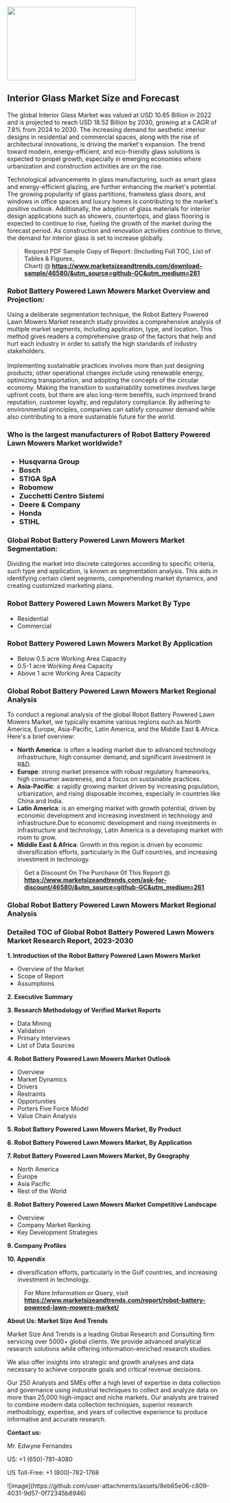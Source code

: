 <p><img class="alignnone size-medium wp-image-20088" src="https://ffe5etoiles.com/wp-content/uploads/2024/12/MST1-300x171.png" alt="" width="300" height="171" /></p><h2>Interior Glass Market Size and Forecast</h2><p>The global Interior Glass Market was valued at USD 10.65 Billion in 2022 and is projected to reach USD 18.52 Billion by 2030, growing at a CAGR of 7.8% from 2024 to 2030. The increasing demand for aesthetic interior designs in residential and commercial spaces, along with the rise of architectural innovations, is driving the market's expansion. The trend toward modern, energy-efficient, and eco-friendly glass solutions is expected to propel growth, especially in emerging economies where urbanization and construction activities are on the rise.</p><p>Technological advancements in glass manufacturing, such as smart glass and energy-efficient glazing, are further enhancing the market's potential. The growing popularity of glass partitions, frameless glass doors, and windows in office spaces and luxury homes is contributing to the market's positive outlook. Additionally, the adoption of glass materials for interior design applications such as showers, countertops, and glass flooring is expected to continue to rise, fueling the growth of the market during the forecast period. As construction and renovation activities continue to thrive, the demand for interior glass is set to increase globally.</p></p><blockquote id="" class=""><strong>Request PDF Sample Copy of Report: (Including Full TOC, List of Tables &amp; Figures, Chart)&nbsp;@&nbsp;<strong><a href="https://www.marketsizeandtrends.com/download-sample/46580/&utm_source=github-GC&utm_medium=261" target="_blank">https://www.marketsizeandtrends.com/download-sample/46580/&utm_source=github-GC&utm_medium=261</a></strong></strong></blockquote><h3 id="" class="">Robot Battery Powered Lawn Mowers Market&nbsp;Overview and Projection:</h3><p id="" class="">Using a deliberate segmentation technique, the Robot Battery Powered Lawn Mowers Market research study provides a comprehensive analysis of multiple market segments, including application, type, and location. This method gives readers a comprehensive grasp of the factors that help and hurt each industry in order to satisfy the high standards of industry stakeholders. <br /> <br />Implementing sustainable practices involves more than just designing products; other operational changes include using renewable energy, optimizing transportation, and adopting the concepts of the circular economy. Making the transition to sustainability sometimes involves large upfront costs, but there are also long-term benefits, such improved brand reputation, customer loyalty, and regulatory compliance. By adhering to environmental principles, companies can satisfy consumer demand while also contributing to a more sustainable future for the world.</p><h3 id="" class="">Who is the largest manufacturers of&nbsp;Robot Battery Powered Lawn Mowers Market worldwide?</h3><h3 class=""><p><ul><li>Husqvarna Group </li><li> Bosch </li><li> STIGA SpA </li><li> Robomow </li><li> Zucchetti Centro Sistemi </li><li> Deere & Company </li><li> Honda </li><li> STIHL</li></ul></p></h3><h3 id="" class="">Global&nbsp;Robot Battery Powered Lawn Mowers Market Segmentation:</h3><p id="" class="">Dividing the market into discrete categories according to specific criteria, such type and application, is known as segmentation analysis. This aids in identifying certain client segments, comprehending market dynamics, and creating customized marketing plans.</p><h3 id="" class="">Robot Battery Powered Lawn Mowers Market&nbsp;By Type</h3><p><p><ul><li>Residential </li><li> Commercial</p></li></ul></p></p><h3 id="" class="">Robot Battery Powered Lawn Mowers Market&nbsp;By Application</h3><p class=""><p><ul><li>Below 0.5 acre Working Area Capacity </li><li> 0.5-1 acre Working Area Capacity </li><li> Above 1 acre Working Area Capacity</li></ul></p></p><h3 id="" class="">Global Robot Battery Powered Lawn Mowers Market Regional Analysis</h3><p id="" class="">To conduct a regional analysis of the global Robot Battery Powered Lawn Mowers Market, we typically examine various regions such as North America, Europe, Asia-Pacific, Latin America, and the Middle East &amp; Africa. Here's a brief overview:</p><ul><li><strong>North America</strong>: is often a leading market due to advanced technology infrastructure, high consumer demand, and significant investment in R&amp;D.</li><li><strong>Europe</strong>: strong market presence with robust regulatory frameworks, high consumer awareness, and a focus on sustainable practices.</li><li><strong>Asia-Pacific</strong>: a rapidly growing market driven by increasing population, urbanization, and rising disposable incomes, especially in countries like China and India.</li><li><strong>Latin America</strong>: is an emerging market with growth potential, driven by economic development and increasing investment in technology and infrastructure.Due to economic development and rising investments in infrastructure and technology, Latin America is a developing market with room to grow.</li><li><strong>Middle East &amp; Africa</strong>: Growth in this region is driven by economic diversification efforts, particularly in the Gulf countries, and increasing investment in technology.</li></ul><blockquote id="" class=""><strong>Get a Discount On The Purchase Of This Report @ <strong><a href="https://www.marketsizeandtrends.com/ask-for-discount/46580/&utm_source=github-GC&utm_medium=261" target="_blank">https://www.marketsizeandtrends.com/ask-for-discount/46580/&utm_source=github-GC&utm_medium=261</a></strong></strong></blockquote><h3 id="" class="">Global Robot Battery Powered Lawn Mowers Market Regional Analysis</h3><h3 id="" class="">Detailed TOC of Global Robot Battery Powered Lawn Mowers Market Research Report, 2023-2030</h3><p id="" class=""><strong>1. Introduction of the Robot Battery Powered Lawn Mowers Market</strong></p><ul><li>Overview of the Market</li><li>Scope of Report</li><li>Assumptions</li></ul><p id="" class=""><strong>2. Executive Summary</strong></p><p id="" class=""><strong>3. Research Methodology of Verified Market Reports</strong></p><ul><li>Data Mining</li><li>Validation</li><li>Primary Interviews</li><li>List of Data Sources</li></ul><p id="" class=""><strong>4. Robot Battery Powered Lawn Mowers Market Outlook</strong></p><ul><li>Overview</li><li>Market Dynamics</li><li>Drivers</li><li>Restraints</li><li>Opportunities</li><li>Porters Five Force Model</li><li>Value Chain Analysis</li></ul><p id="" class=""><strong>5. Robot Battery Powered Lawn Mowers Market, By Product</strong></p><p id="" class=""><strong>6. Robot Battery Powered Lawn Mowers Market, By Application</strong></p><p id="" class=""><strong>7. Robot Battery Powered Lawn Mowers Market, By Geography</strong></p><ul><li>North America</li><li>Europe</li><li>Asia Pacific</li><li>Rest of the World</li></ul><p id="" class=""><strong>8. Robot Battery Powered Lawn Mowers Market Competitive Landscape</strong></p><ul><li>Overview</li><li>Company Market Ranking</li><li>Key Development Strategies</li></ul><p id="" class=""><strong>9. Company Profiles</strong></p><p id="" class=""><strong>10. Appendix</strong></p><ul><li>diversification efforts, particularly in the Gulf countries, and increasing investment in technology.</li></ul><blockquote id="" class=""><strong>For More Information or Query, visit <strong><strong><a href="https://www.marketsizeandtrends.com/report/robot-battery-powered-lawn-mowers-market/" target="_blank">https://www.marketsizeandtrends.com/report/robot-battery-powered-lawn-mowers-market/</a></strong></strong></strong></blockquote><p id="" class=""><strong>About Us: Market Size And Trends</strong></p><p id="" class="">Market Size And Trends is a leading Global Research and Consulting firm servicing over 5000+ global clients. We provide advanced analytical research solutions while offering information-enriched research studies.</p><p id="" class="">We also offer insights into strategic and growth analyses and data necessary to achieve corporate goals and critical revenue decisions.</p><p id="" class="">Our 250 Analysts and SMEs offer a high level of expertise in data collection and governance using industrial techniques to collect and analyze data on more than 25,000 high-impact and niche markets. Our analysts are trained to combine modern data collection techniques, superior research methodology, expertise, and years of collective experience to produce informative and accurate research.</p><p id="" class=""><strong>Contact us:</strong></p><p id="" class="">Mr. Edwyne Fernandes</p><p id="" class="">US: +1 (650)-781-4080</p><p id="" class="">US Toll-Free: +1 (800)-782-1768</p>
![image](https://github.com/user-attachments/assets/8eb65e06-c809-4031-9d57-0f72345b8946)
